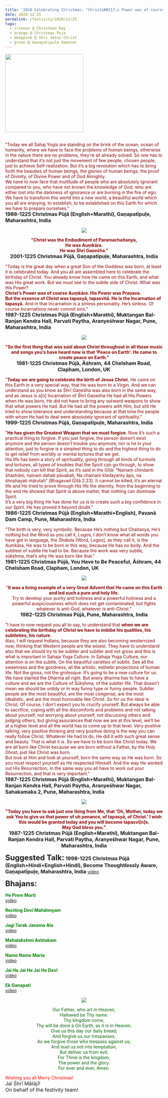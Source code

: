 ```yaml
---
title: '2020 Celebrating Christmas: "Christ&#8217;s Power was of course Auṃkāra. His Power was Praṇava ...... He is the Incarnation of tapasyā."'
date: 2020-12-25
permalink: /festivity/2020/12/25
tags:
  - crimson @ Christmas Day
  - orange @ Christmas Puja
  - deeppink @ Shri Jesus Christ
  - green @ Ganapatipule Seminar
---
```


<div style="text-align: left"><img src="/images/image00.png" width="250" /></div><br>

<p>
<font color="DarkRed">"Today we all Sahaj Yogis are standing on the brink of the ocean, ocean of humanity, where we have to face the problems of human beings, otherwise in the nature there are no problems, they’re all already solved. So one has to understand that it’s not just the movement of few people, chosen people, just to achieve Self-realization. But it’s a big revolution which has to bring forth the beauties of human beings, the glories of human beings, the proof of Divinity, of Divine Power and of God Almighty.<br>
We have to now face that multitude of people who are absolutely ignorant compared to you, who have not known the knowledge of God, who are either lost into the darkness of ignorance or are burning in the fire of ego. We have to transform this world into a new world, a beautiful world which you all are enjoying, to establish, to be established on this Earth for which we have to prepare ourselves."</font><br>
<font size="+0"><b>1988-1225 Christmas Pūjā (English+Marathi), Gaṇapatīpuḷe, Maharashtra, India</b></font>
</p>

<div style="text-align: center"><img src="/images/image584.png" /></div>

<p style="text-align:center;">
<font color="DarkRed"><b>"Christ was the Embodiment of Paramachaitanya,<br>
He was Auṃkāra.<br>
He was Śhrī Gaṇeśha."</b></font><br>
<font size="+0"><b>2001-1225 Christmas Pūjā, Gaṇapatīpuḷe, Maharashtra, India</b></font>
</p>

<p>
<font color="DarkRed">"Today is the great day when a great Son of the Goddess was born, at least it is celebrated today. And you all are assembled here to celebrate the birthday of Christ. You already know how He came on this Earth, and what was His great work. But we must see to the subtle side of Christ. What was His Power?<br>
<b>Christ’s Power was of course Auṃkāra. His Power was Praṇava.</b><br>
<b>But the essence of Christ was tapasyā, tapasvitā. He is the Incarnation of tapasyā.</b> And in that Incarnation is a sinless personality. He’s sinless. Of course Incarnations never commit sins."</font><br>
<font size="+0"><b>1987-1225 Christmas Pūjā (English+Marathi), Muktangan Bal-Ranjan Kendra Hall, Parvati Paytha, Aranyeśhwar Nagar, Pune, Maharashtra, India</b></font>
</p>

<div style="text-align: center"><img src="https://pub-1e517d8c73a64c9c82977d676b1fff72.r2.dev/image585.png" /></div>

<p style="text-align:center;">
<font color="DarkRed"><b>"So the first thing that was said about Christ throughout in all these music and songs you’s have heard now is that ‘Peace on Earth’: 
He came to create peace on Earth."</b></font><br>
<font size="+0"><b>1981-1225 Christmas Pūjā,  Āśhram, 44 Chelsham Road, Clapham, London, UK</b></font>
</p>

<p>
<font color="DarkRed">"<b>Today we are going to celebrate the birth of Jesus Christ.</b> He came on this Earth in a very special way, that He was born to a Virgin. And we can understand as you know as Śhrī Gaṇeśha was also born in the same way, and as Jesus is a[n] Incarnation of Śhrī Gaṇeśha He had all His Powers when He was born, He did not have to bring any outward weapons to show that what powers He had. But He had all the powers with Him, but still He tried to show tolerance and understanding because at that time the people with whom He had to deal were absolutely ignorant of spirituality."</font><br>
<font size="+0"><b>1999-1225 Christmas Pūjā, Gaṇapatīpuḷe, Maharashtra, India</b></font>
</p>

<p>
<font color="DarkRed">"<b>He has given the Greatest Weapon that we must forgive.</b> Now it’s such a practical thing to forgive. If you just forgive, the person doesn’t exist anymore and the person doesn’t trouble you anymore, nor is he in your attention, just to forgive is a simplest thing to do and the highest thing to do to get relief from worldly or mental tortures that we get.<br>
His life has been a story of spirituality, going through all kinds of turmoils and tortures, all types of troubles that the Spirit can go through, to show that nobody can kill that Spirit, as it’s said in the Gītā: “Nainaṃ chindanti śhastrāṇi, nainaṃ dahati pāvakaḥ, Na chainaṃ kledayanty āpo, na śhoṣhayati mārutaḥ” [Bhagavad Gītā 2.23]. It cannot be killed, it’s an eternal life and He tried to prove through His life the eternity, from the beginning to the end He showed that Spirit is above matter, that nothing can dominate Spirit.<br>
It’s a very big thing He has done for us is to create such a big confidence in our Spirit. He has proved it beyond doubt."</font><br>
<font size="+0"><b>1986-1225 Christmas Pūjā (English+Marathi+English), Pavanā Dam Camp, Pune, Maharashtra, India </b></font>
</p>

<p>
<font color="DarkRed">"The birth is very, very symbolic. Because He’s nothing but Chaitanya, He’s nothing but the Word as you call it, Logos, I don’t know what all words you have got in language, the Śhabda [Word, Logos], as they call it, is the Auṃkāra, He was to be born in this way, because He has no body. And the subtlest of subtle He had to be. Because the work was very subtle, sūkṣhma, that’s why He was born like that."</font><br>
<font size="+0"><b>1981-1225 Christmas Pūjā, You Have to Be Peaceful, Āśhram, 44 Chelsham Road, Clapham, London, UK</b></font>
</p>

<div style="text-align: center"><img src="https://pub-1e517d8c73a64c9c82977d676b1fff72.r2.dev/image586.png" /></div>

<p style="text-align:center;">
<font color="DarkRed">"<b>It was a living example of a very Great Advent that He came on this Earth and led such a pure and holy life.</b><br>
Try to develop your purity and holiness and a powerful holiness and a powerful auspiciousness which does not get contaminated, 
but fights whatever is anti-God, whatever is anti-Christ."</font><br>
<font size="+0"><b>1982-1225 Christmas Pūjā, Pune, Maharashtra, India</b></font>
</p>

<p>
<font color="DarkRed">"I have to now request you all to say, to understand that <b>when we are celebrating the birthday of Christ we have to imbibe his qualities, his subtleties, his nature.</b><br>
Also, I will request Indians, because they are also becoming westernized now, thinking that Western people are the wisest. They have to understand also that we should try to be subtler and subtler and not gross and this is what is important in Sahaja Yoga Culture. In Sahaja Yoga Culture, our attention is on the subtle. On the beautiful varieties of subtle. See all the sweetness and the goodness, all the artistic, esthetic projections of human life. Not the gross, not the grotesque. It’s going to be a new culture for us.<br>
We have started the Dharma all right. But every dharma has to have a culture and we are the Culture of Sūkṣhma, of the subtler life. That doesn’t mean we should be untidy or in way funny type or funny people. Subtler people are the most beautiful, are the most congenial, are the most idealistic, and are the most honorable like Christ.
So for us the ideal is Christ. Of course, I don’t expect you to crucify yourself. But always be able to sacrifice, coping with all the discomforts and problems and not talking about yourself, not worrying about yourself, not discussing others and judging others, but giving assurances that now we are at this level, we’ll be at a higher level and all the world has to come up to that level. Very positive talking, very positive thinking and very positive doing is the way you can really follow Christ. Whatever He had to do, He did it with such great sense and beauty. That is what it is. So we have to be born like Christ today. We are all born like Christ because we are born without a Father, by the Holy Ghost, just like Christ was born.<br>
But look at Him and look at yourself, born the same way as He was born. So you must respect yourself as He respected Himself. And the way He worked out His Resurrection, in the same way you all have to work out your Resurrection, and that is very important."</font><br>
<font size="+0"><b>1987-1225 Christmas Pūjā (English+Marathi), Muktangan Bal-Ranjan Kendra Hall, Parvati Paytha, Aranyeśhwar Nagar, Sahakamaka 2, Pune, Maharashtra, India</b></font>
</p>

<div style="text-align: center"><img src="/images/image587.png" /></div>

<p style="text-align:center;">
<font color="DarkRed"><b>"Today you have to ask just one thing from Me, that ‘Oh, Mother, today we ask You to
give us that power of uh penance, of tapasyā, of Christ.’ I wish this would be granted today and you will become tapasvi[n]s.<br>
May God bless you."</b></font><br>
<font size="+0"><b>1987-1225 Christmas Pūjā (English+Marathi), Muktangan Bal-Ranjan Kendra Hall, Parvati Paytha, Aranyeśhwar Nagar, Pune, Maharashtra, India</b></font>
</p>

<font size="+2"><b>Suggested Talk:</b></font> 
<font size="+0"><b>1998-1225 Christmas Pūjā (English+Hindi+English+Hindi), Become Thoughtlessly Aware, Gaṇapatīpuḷe, Maharashtra, India</b></font>
<a href="https://www.youtube.com/watch?v=_-uvJuq5QWw&feature=emb_logo&ab_channel=TeachingsofH.H.ShriMatajiNirmalaDevi"> video</a><br>

<font size="+2"><b>Bhajans:</b></font>

<p>
<font color="green"><b>He Prem Murti</b></font><br>
<a href="https://seven-teams.github.io/Videos_Links.html">video</a><br>
</p>

<p>
<font color="green"><b>Reciting Devī Mahātmyam</b></font><br>
<a href="https://seven-teams.github.io/Videos_Links.html">video</a>
</p>

<p>
<font color="green"><b>Jagi Tarak Janama Ala</b></font><br>
<a href="https://seven-teams.github.io/Videos_Links.html">video</a>
</p>
 
<p>
<font color="green"><b>Mahalakshmi Ashtakam</b></font><br>
<a href="https://seven-teams.github.io/Videos_Links.html">video</a> 
</p>

<p>
<font color="green"><b>Namo Namo Maria</b></font><br>
<a href="https://www.youtube.com/watch?v=zExNokrpbF0&ab_channel=VIOLONISTUL">video</a> 
</p>

<p>
<font color="green"><b>Jai He Jai He Jai He Devī</b></font><br>
<a href="https://seven-teams.github.io/Videos_Links.html">video</a> 
</p>

<p>
<font color="green"><b>Ek Ganapati</b></font><br>
<a href="https://www.youtube.com/watch?v=cpAg0HUPE9M&ab_channel=VIOLONISTUL">video</a> 
</p>

<div style="text-align: center"><img src="/images/image588.png" /></div>

<p style="color:DarkGreen; text-align:center;">
Our Father, who art in Heaven,<br>  
Hallowed be Thy name.<br>  
Thy kingdom come,<br>
Thy will be done a On Earth, as it is in Heaven.<br> 
Give us this day our daily bread;<br>  
And forgive us our trespasses,<br>  
As we forgive those who trespass against us;<br> 
And lead us not into temptation,<br>
But deliver us from evil;<br>
For Thine is the kingdom,<br>
The power and the glory.<br>
For ever and ever, Amen.<br>
</p>

<p>
<font color="red">Wishing you all Merry Christmas!</font><br>
<font size="+0">Jai Śhrī Mātājī!<br>
On behalf of the festivity team!</font>
</p>